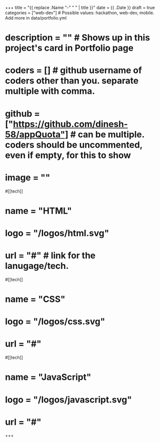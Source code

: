 +++
title = "{{ replace .Name "-" " " | title }}"
date = {{ .Date }}
draft = true
categories = ["web-dev"]     # Possible values: hackathon, web-dev, mobile. Add more in data/portfolio.yml
# description = ""           # Shows up in this project's card in Portfolio page
# coders = []     # github username of coders other than you. separate multiple with comma. 
# github = ["https://github.com/dinesh-58/appQuota"]  # can be multiple. coders should be uncommented, even if empty, for this to show
# image = ""

#[[tech]]
# name = "HTML"
# logo = "/logos/html.svg"
# url = "#"    # link for the lanugage/tech. 

#[[tech]]
# name = "CSS"
# logo = "/logos/css.svg"
# url = "#"    

#[[tech]]
# name = "JavaScript"
# logo = "/logos/javascript.svg"
# url = "#"    
+++
